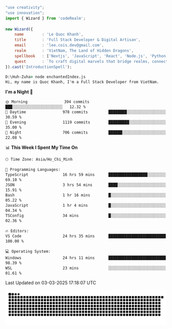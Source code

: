 <!--x axis divider-->

```js 
"use creativity";
"use innovation";
import { Wizard } from 'codeRealm';

new Wizard({
    name        : 'Le Quoc Khanh',
    title       : 'Full Stack Developer & Digital Artisan',
    email       : 'lee.cois.dev@gmail.com',
    realm       : 'VietNam, The Land of Hidden Dragons',
    spellbook   : ['Nextjs', 'JavaScript', 'React', 'Node.js', 'Python', 'Django', 'Cloud Services'],
    quest       : `To craft digital marvels that bridge realms, connect cultures, and bring imagination to life.`,
}).cast('IntroductionSpell');
```

```cmd
D:\Huh-Zuha> node enchantedIndex.js
Hi, my name is Quoc Khanh, I'm a Full Stack Developer from VietNam.
```
<!--START_SECTION:waka-->
**I'm a Night 🦉** 

```text
🌞 Morning                394 commits         ███░░░░░░░░░░░░░░░░░░░░░░   12.32 % 
🌆 Daytime                978 commits         ████████░░░░░░░░░░░░░░░░░   30.59 % 
🌃 Evening                1119 commits        █████████░░░░░░░░░░░░░░░░   35.00 % 
🌙 Night                  706 commits         ██████░░░░░░░░░░░░░░░░░░░   22.08 % 
```


📊 **This Week I Spent My Time On** 

```text
🕑︎ Time Zone: Asia/Ho_Chi_Minh

💬 Programming Languages: 
TypeScript               16 hrs 59 mins      █████████████████░░░░░░░░   69.10 % 
JSON                     3 hrs 54 mins       ████░░░░░░░░░░░░░░░░░░░░░   15.91 % 
Bash                     1 hr 16 mins        █░░░░░░░░░░░░░░░░░░░░░░░░   05.22 % 
JavaScript               1 hr 4 mins         █░░░░░░░░░░░░░░░░░░░░░░░░   04.34 % 
TSConfig                 34 mins             █░░░░░░░░░░░░░░░░░░░░░░░░   02.36 % 

🔥 Editors: 
VS Code                  24 hrs 35 mins      █████████████████████████   100.00 % 

💻 Operating System: 
Windows                  24 hrs 11 mins      █████████████████████████   98.39 % 
WSL                      23 mins             ░░░░░░░░░░░░░░░░░░░░░░░░░   01.61 % 
```


 Last Updated on 03-03-2025 17:18:07 UTC
<!--END_SECTION:waka-->
<picture>
  <source media="(prefers-color-scheme: dark)" srcset="https://raw.githubusercontent.com/leecois/leecois/output/github-contribution-grid-snake-dark.svg">
  <source media="(prefers-color-scheme: light)" srcset="https://raw.githubusercontent.com/leecois/leecois/output/github-contribution-grid-snake.svg">
  <img alt="github contribution grid snake animation" src="https://raw.githubusercontent.com/leecois/leecois/output/github-contribution-grid-snake.svg">
</picture>

